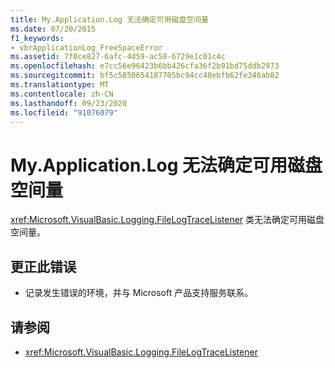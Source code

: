 ```yaml
---
title: My.Application.Log 无法确定可用磁盘空间量
ms.date: 07/20/2015
f1_keywords:
- vbrApplicationLog_FreeSpaceError
ms.assetid: 7f0ce827-6afc-4d59-ac58-6729e1c01c4c
ms.openlocfilehash: e7cc56e96423b6bb426cfa36f2b91bd75ddb2973
ms.sourcegitcommit: bf5c5850654187705bc94cc40ebfb62fe346ab02
ms.translationtype: MT
ms.contentlocale: zh-CN
ms.lasthandoff: 09/23/2020
ms.locfileid: "91076079"
---
```

# <a name="myapplicationlog-cannot-determine-the-amount-of-free-disk-space"></a>My.Application.Log 无法确定可用磁盘空间量

<xref:Microsoft.VisualBasic.Logging.FileLogTraceListener> 类无法确定可用磁盘空间量。  
  
## <a name="to-correct-this-error"></a>更正此错误  
  
- 记录发生错误的环境，并与 Microsoft 产品支持服务联系。  
  
## <a name="see-also"></a>请参阅

- <xref:Microsoft.VisualBasic.Logging.FileLogTraceListener>
